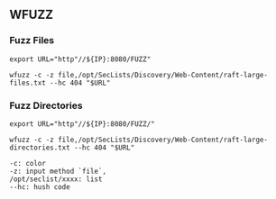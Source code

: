 ## WFUZZ

### Fuzz Files
`export URL="http"//${IP}:8080/FUZZ"`

`wfuzz -c -z file,/opt/SecLists/Discovery/Web-Content/raft-large-files.txt --hc 404 "$URL"`


### Fuzz Directories
`export URL="http"//${IP}:8080/FUZZ/"`

`wfuzz -c -z file,/opt/SecLists/Discovery/Web-Content/raft-large-directories.txt --hc 404 "$URL"`


```
-c: color
-z: input method `file`,
/opt/seclist/xxxx: list
--hc: hush code
```
